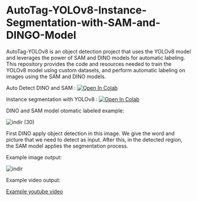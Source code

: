 # AutoTag-YOLOv8-Instance-Segmentation-with-SAM-and-DINGO-Model
AutoTag-YOLOv8 is an object detection project that uses the YOLOv8 model and leverages the power of SAM and DINO models for automatic labeling. This repository provides the code and resources needed to train the YOLOv8 model using custom datasets, and perform automatic labeling on images using the SAM and DINO models. 

Auto Detect DINO and SAM : [![Open In Colab]([https://colab.research.google.com/assets/colab-badge.svg)](https://colab.research.google.com/drive/15qy6HP7uAVLMq8Y-CSM5u1dOQtJsZ0AW?authuser=6#scrollTo=1euQGJ3ZG32x)

Instance segmentation with YOLOv8 : [![Open In Colab]([https://colab.research.google.com/assets/colab-badge.svg)](https://colab.research.google.com/drive/1VEDCtwmpeEY-IzaON3YgBdeq7xhOSBuf?authuser=6#scrollTo=i4eASbcWkQBq)

DINO and SAM model otomatic labeled example:

![indir (30)](https://user-images.githubusercontent.com/50177921/235999458-75c4e4f5-618f-4c78-b60d-046475430043.png)

First DINO apply object detection in this image. We give the word and picture that we need to detect as input. After this, in the detected region, the SAM model applies the segmentation process.

Example image output:

![indir](https://user-images.githubusercontent.com/50177921/235999106-a0d2f53e-9e33-4c80-8c75-7583db48fec4.jpg)

Example video output:

[Example youtube video](https://youtu.be/8aCaEIrQqcA)

